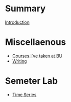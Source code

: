 # Summary

[Introduction](./introduction.md)
<!--Unfortunataly, mdbook does not allow sections with different preliminary chapters. Therefore, all preliminary chapters have to be put above this section.-->
# Miscellaenous

- [Courses I've taken at BU](./courses.md)
- [Writing](./writing.md)

# Semeter Lab
- [Time Series](./outline.md)
